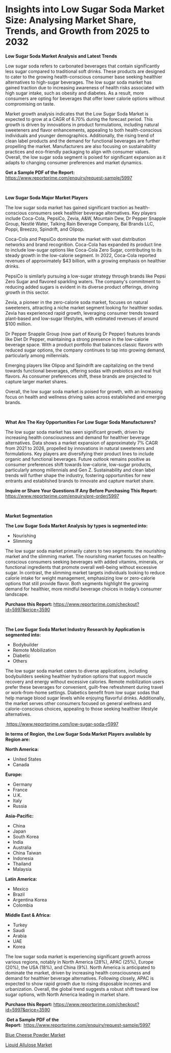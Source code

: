 <p><h1>Insights into Low Sugar Soda Market Size: Analysing Market Share, Trends, and Growth from 2025 to 2032</h1></p><p><strong>Low Sugar Soda Market Analysis and Latest Trends</strong></p>
<p><p>Low sugar soda refers to carbonated beverages that contain significantly less sugar compared to traditional soft drinks. These products are designed to cater to the growing health-conscious consumer base seeking healthier alternatives to high-sugar beverages. The low sugar soda market has gained traction due to increasing awareness of health risks associated with high sugar intake, such as obesity and diabetes. As a result, more consumers are opting for beverages that offer lower calorie options without compromising on taste.</p><p>Market growth analysis indicates that the Low Sugar Soda Market is expected to grow at a CAGR of 6.70% during the forecast period. This growth is driven by innovations in product formulations, including natural sweeteners and flavor enhancements, appealing to both health-conscious individuals and younger demographics. Additionally, the rising trend of clean label products and the demand for functional beverages are further propelling the market. Manufacturers are also focusing on sustainability practices and eco-friendly packaging to align with consumer values. Overall, the low sugar soda segment is poised for significant expansion as it adapts to changing consumer preferences and market dynamics.</p></p>
<p><strong>Get a Sample PDF of the Report:&nbsp;</strong> <a href="https://www.reportprime.com/enquiry/request-sample/5997?utm_campaign=2031&utm_medium=2&utm_source=Github&utm_content=ia&utm_term=19032025&utm_id=low-sugar-soda">https://www.reportprime.com/enquiry/request-sample/5997</a></p>
<p>&nbsp;</p>
<p><strong>Low Sugar Soda Major Market Players</strong></p>
<p><p>The low sugar soda market has gained significant traction as health-conscious consumers seek healthier beverage alternatives. Key players include Coca-Cola, PepsiCo, Zevia, A&W, Mountain Dew, Dr Pepper Snapple Group, Nestlé Water, Talking Rain Beverage Company, Bai Brands LLC, Poppi, Breezzo, Spindrift, and Olipop.</p><p>Coca-Cola and PepsiCo dominate the market with vast distribution networks and brand recognition. Coca-Cola has expanded its product line to include low-sugar options like Coca-Cola Zero Sugar, contributing to its steady growth in the low-calorie segment. In 2022, Coca-Cola reported revenues of approximately $43 billion, with a growing emphasis on healthier drinks.</p><p>PepsiCo is similarly pursuing a low-sugar strategy through brands like Pepsi Zero Sugar and flavored sparkling waters. The company's commitment to reducing added sugars is evident in its diverse product offerings, driving growth in this sector.</p><p>Zevia, a pioneer in the zero-calorie soda market, focuses on natural sweeteners, attracting a niche market segment looking for healthier sodas. Zevia has experienced rapid growth, leveraging consumer trends toward plant-based and low-sugar lifestyles, with estimated revenues of around $100 million.</p><p>Dr Pepper Snapple Group (now part of Keurig Dr Pepper) features brands like Diet Dr Pepper, maintaining a strong presence in the low-calorie beverage space. With a product portfolio that balances classic flavors with reduced sugar options, the company continues to tap into growing demand, particularly among millennials.</p><p>Emerging players like Olipop and Spindrift are capitalizing on the trend towards functional beverages, offering sodas with prebiotics and real fruit flavors. As consumer preferences shift, these brands are projected to capture larger market shares.</p><p>Overall, the low sugar soda market is poised for growth, with an increasing focus on health and wellness driving sales across established and emerging brands.</p></p>
<p>&nbsp;</p>
<p><strong>What Are The Key Opportunities For Low Sugar Soda Manufacturers?</strong></p>
<p><p>The low sugar soda market has seen significant growth, driven by increasing health consciousness and demand for healthier beverage alternatives. Data shows a market expansion of approximately 7% CAGR from 2021 to 2026, propelled by innovations in natural sweeteners and formulations. Key players are diversifying their product lines to include organic and functional beverages. Future outlook remains positive as consumer preferences shift towards low-calorie, low-sugar products, particularly among millennials and Gen Z. Sustainability and clean label trends will further shape the industry, fostering opportunities for new entrants and established brands to innovate and capture market share.</p></p>
<p><strong>Inquire or Share Your Questions If Any Before Purchasing This Report:</strong> <a href="https://www.reportprime.com/enquiry/pre-order/5997?utm_campaign=2031&utm_medium=2&utm_source=Github&utm_content=ia&utm_term=19032025&utm_id=low-sugar-soda">https://www.reportprime.com/enquiry/pre-order/5997</a></p>
<p>&nbsp;</p>
<p><strong>Market Segmentation</strong></p>
<p><strong>The Low Sugar Soda Market Analysis by types is segmented into:</strong></p>
<p><ul><li>Nourishing</li><li>Slimming</li></ul></p>
<p><p>The low sugar soda market primarily caters to two segments: the nourishing market and the slimming market. The nourishing market focuses on health-conscious consumers seeking beverages with added vitamins, minerals, or functional ingredients that promote overall well-being without excessive sugar. In contrast, the slimming market targets individuals looking to reduce calorie intake for weight management, emphasizing low or zero-calorie options that still provide flavor. Both segments highlight the growing demand for healthier, more mindful beverage choices in today’s consumer landscape.</p></p>
<p><strong>Purchase this Report:&nbsp;</strong><a href="https://www.reportprime.com/checkout?id=5997&price=3590&utm_campaign=2031&utm_medium=2&utm_source=Github&utm_content=ia&utm_term=19032025&utm_id=low-sugar-soda">https://www.reportprime.com/checkout?id=5997&price=3590</a></p>
<p>&nbsp;</p>
<p><strong>The Low Sugar Soda Market Industry Research by Application is segmented into:</strong></p>
<p><ul><li>Bodybuilder</li><li>Remote Mobilization</li><li>Diabetic</li><li>Others</li></ul></p>
<p><p>The low sugar soda market caters to diverse applications, including bodybuilders seeking healthier hydration options that support muscle recovery and energy without excessive calories. Remote mobilization users prefer these beverages for convenient, guilt-free refreshment during travel or work-from-home settings. Diabetics benefit from low sugar sodas that help manage blood sugar levels while enjoying flavorful drinks. Additionally, the market serves other consumers focused on general wellness and calorie-conscious choices, appealing to those seeking healthier lifestyle alternatives.</p></p>
<p><a href="https://www.reportprime.com/low-sugar-soda-r5997?utm_campaign=2031&utm_medium=2&utm_source=Github&utm_content=ia&utm_term=19032025&utm_id=low-sugar-soda">&nbsp;https://www.reportprime.com/low-sugar-soda-r5997</a></p>
<p><strong>In terms of Region, the Low Sugar Soda Market Players available by Region are:</strong></p>
<p>
    <p> <strong> North America: </strong>
        <ul>
            <li>United States</li>
            <li>Canada</li>
        </ul>
        </p> 
    <p> <strong> Europe: </strong>
        <ul>
            <li>Germany</li>
            <li>France</li>
            <li>U.K.</li>
            <li>Italy</li>
            <li>Russia</li>
        </ul>
        </p> 
    <p> <strong> Asia-Pacific: </strong>
        <ul>
            <li>China</li>
            <li>Japan</li>
            <li>South Korea</li>
            <li>India</li>
            <li>Australia</li>
            <li>China Taiwan</li>
            <li>Indonesia</li>
            <li>Thailand</li>
            <li>Malaysia</li>
        </ul>
        </p> 
    <p> <strong> Latin America: </strong>
        <ul>
            <li>Mexico</li>
            <li>Brazil</li>
            <li>Argentina Korea</li>
            <li>Colombia</li>
        </ul>
        </p> 
    <p> <strong> Middle East & Africa: </strong>
        <ul>
            <li>Turkey</li>
            <li>Saudi</li>
            <li>Arabia</li>
            <li>UAE</li>
            <li>Korea</li>
        </ul>
    </p>
    </p>
<p><p>The low sugar soda market is experiencing significant growth across various regions, notably in North America (28%), APAC (25%), Europe (20%), the USA (18%), and China (9%). North America is anticipated to dominate the market, driven by increasing health consciousness and demand for healthier beverage alternatives. Following closely, APAC is expected to show rapid growth due to rising disposable incomes and urbanization. Overall, the global trend suggests a robust shift toward low sugar options, with North America leading in market share.</p></p>
<p><strong>Purchase this Report: </strong><a href="https://www.reportprime.com/checkout?id=5997&price=3590&utm_campaign=2031&utm_medium=2&utm_source=Github&utm_content=ia&utm_term=19032025&utm_id=low-sugar-soda">https://www.reportprime.com/checkout?id=5997&price=3590</a></p>
<p>&nbsp;<strong>Get a Sample PDF of the Report:&nbsp;&nbsp;</strong><a href="https://www.reportprime.com/enquiry/request-sample/5997?utm_campaign=2031&utm_medium=2&utm_source=Github&utm_content=ia&utm_term=19032025&utm_id=low-sugar-soda">https://www.reportprime.com/enquiry/request-sample/5997</a></p>
<p><strong></strong></p>
<p><p><a href="https://github.com/aloyoarmahvr/Market-Research-Report-List-1/blob/main/blue-cheese-powder-market.md?utm_campaign=2031&utm_medium=2&utm_source=Github&utm_content=ia&utm_term=19032025&utm_id=low-sugar-soda">Blue Cheese Powder Market</a></p><p><a href="https://github.com/PeterParrish5/Market-Research-Report-List-7/blob/main/liquid-allulose-market.md?utm_campaign=2031&utm_medium=2&utm_source=Github&utm_content=ia&utm_term=19032025&utm_id=low-sugar-soda">Liquid Allulose Market</a></p></p>